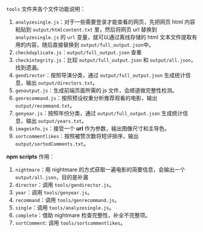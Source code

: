 `tools` 文件夹各个文件功能说明：
  1. `analyzesingle.js`：对于一些需要登录才能查看的网页，先把网页 html 内容粘贴到 `output/htmlcontent.txt` 里，然后将网页 url 替换到 `analyzesingle.js` 的 `url` 变量，就可以通过离线存储的 html 文本文件提取有用的内容，随后直接替换到 `output/full_output.json`中。
  2. `checkduplicate.js`：`output/full_output.json` 查重
  3. `checkintegrity.js`：比较 `output/full_output.json` 和 `output/all.json`，找到遗漏。
  4. `gendirector`：按照导演分类，通过 `output/full_output.json` 生成统计信息，输出 `output/directors.txt`。
  5. `genoutput.js`：生成前端页面所需的 js 文件，会顺道做完整性检测。
  6. `genrecommand.js`：按照预设权重分析推荐观看的电影，输出 `output/recommand.txt`。
  7. `genyear.js`：按照年份分类，通过 `output/full_output.json` 生成统计信息，输出 `output/years.txt`。
  8. `imageinfo.js`：接受一个 **url** 作为参数，输出图像尺寸和主导色。
  9. `sortcommentlikes`：按照被赞次数将短评排序，输出 `output/sortedComments.txt`。

**npm scripts** 作用：
  1. `nightmare`：用 nightmare 的方式获取一遍电影的简要信息，会输出一个 `output/all.json`，目的是补漏
  2. `director`：调用 `tools/gendirector.js`。
  3. `year`：调用 `tools/genyear.js`。
  4. `recommand`：调用 `tools/genrecommand.js`。
  5. `single`：调用 `tools/analyzesingle.js`。
  6. `complete`：借助 nightmare 检查完整性，补全不完整项。
  7. `sortComment`: 调用 `tools/sortcommentlikes`。